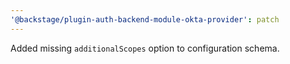 ```yaml
---
'@backstage/plugin-auth-backend-module-okta-provider': patch
---
```


Added missing `additionalScopes` option to configuration schema.
